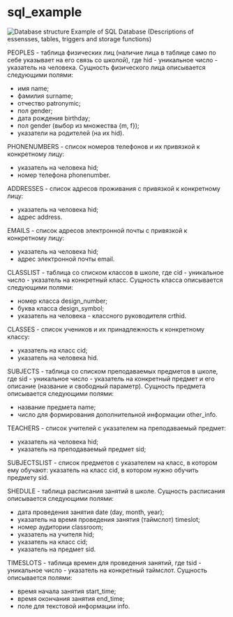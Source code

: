 # sql_example

![Database structure](https://user-images.githubusercontent.com/33044635/158016824-74fd8908-3939-44a5-87ff-cf268a27912b.png)
Example of SQL Database (Descriptions of essensses, tables, triggers and storage functions)

PEOPLES - таблица физических лиц (наличие лица в таблице само по себе указывает на его связь со школой), где hid - уникальное число - указатель на человека. Сущность физического лица описывается следующими полями:
- имя name;
- фамилия surname;
- отчество patronymic;
- пол gender;
- дата рождения birthday;
- пол gender (выбор из множества {m, f});
- указатели на родителей (на их hid).

PHONENUMBERS - список номеров телефонов и их привязкой к конкретному лицу:
- указатель на человека hid;
- номер телефона phonenumber.

ADDRESSES - список адресов проживания с привязкой к конкретному лицу:
- указатель на человека hid;
- адрес address.

EMAILS - список адресов электронной почты с привязкой к конкретному лицу:
- указатель на человека hid;
- адрес электронной почты email.

CLASSLIST - таблица со списком классов в школе, где cid - уникальное число - указатель на конкретный класс. Сущность класса описывается следующими полями:
- номер класса design_number;
- буква класса design_symbol;
- указатель на человека - классного руководителя crthid.

CLASSES - список учеников и их принадлежность к конкретному классу:
- указатель на класс cid;
- указатель на человека hid.

SUBJECTS - таблица со списком преподаваемых предметов в школе, где sid - уникальное число - указатель на конкретный предмет и его описание (название и свободный параметр). Сущность предмета описывается следующими полями:
- название предмета name;
- число для формирования дополнительной информации other_info.

TEACHERS - список учителей с указателем на преподаваемый предмет:
- указатель на человека hid;
- указатель на преподаваемый предмет sid;

SUBJECTSLIST - список предметов с указателем на класс, в котором ему обучают: указатель на класс cid, в котором нужно обучить предмету sid.

SHEDULE - таблица расписания занятий в школе. Сущность расписания описывается следующими полями:
- дата проведения занятия date (day, month, year);
- указатель на время проведения занятия (таймслот) timeslot;
- номер аудитории classroom;
- указатель на учителя hid;
- указатель на класс cid;
- указатель на предмет sid.

TIMESLOTS - таблица времен для проведения занятий, где tsid - уникальное число - указатель на конкретный таймслот. Сущность описывается полями:
- время начала занятия start_time;
- время окончания занятия end_time;
- поле для текстовой информации info.
